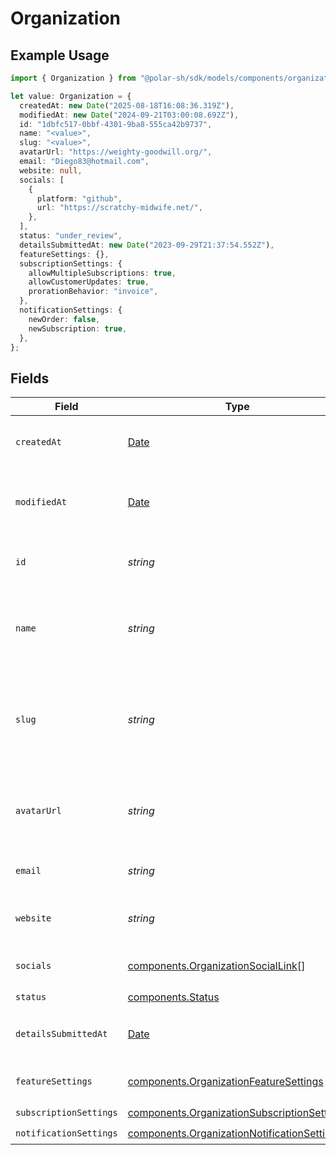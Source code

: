 # Organization

## Example Usage

```typescript
import { Organization } from "@polar-sh/sdk/models/components/organization.js";

let value: Organization = {
  createdAt: new Date("2025-08-18T16:08:36.319Z"),
  modifiedAt: new Date("2024-09-21T03:00:08.692Z"),
  id: "1dbfc517-0bbf-4301-9ba8-555ca42b9737",
  name: "<value>",
  slug: "<value>",
  avatarUrl: "https://weighty-goodwill.org/",
  email: "Diego83@hotmail.com",
  website: null,
  socials: [
    {
      platform: "github",
      url: "https://scratchy-midwife.net/",
    },
  ],
  status: "under_review",
  detailsSubmittedAt: new Date("2023-09-29T21:37:54.552Z"),
  featureSettings: {},
  subscriptionSettings: {
    allowMultipleSubscriptions: true,
    allowCustomerUpdates: true,
    prorationBehavior: "invoice",
  },
  notificationSettings: {
    newOrder: false,
    newSubscription: true,
  },
};
```

## Fields

| Field                                                                                                      | Type                                                                                                       | Required                                                                                                   | Description                                                                                                | Example                                                                                                    |
| ---------------------------------------------------------------------------------------------------------- | ---------------------------------------------------------------------------------------------------------- | ---------------------------------------------------------------------------------------------------------- | ---------------------------------------------------------------------------------------------------------- | ---------------------------------------------------------------------------------------------------------- |
| `createdAt`                                                                                                | [Date](https://developer.mozilla.org/en-US/docs/Web/JavaScript/Reference/Global_Objects/Date)              | :heavy_check_mark:                                                                                         | Creation timestamp of the object.                                                                          |                                                                                                            |
| `modifiedAt`                                                                                               | [Date](https://developer.mozilla.org/en-US/docs/Web/JavaScript/Reference/Global_Objects/Date)              | :heavy_check_mark:                                                                                         | Last modification timestamp of the object.                                                                 |                                                                                                            |
| `id`                                                                                                       | *string*                                                                                                   | :heavy_check_mark:                                                                                         | The organization ID.                                                                                       | 1dbfc517-0bbf-4301-9ba8-555ca42b9737                                                                       |
| `name`                                                                                                     | *string*                                                                                                   | :heavy_check_mark:                                                                                         | Organization name shown in checkout, customer portal, emails etc.                                          |                                                                                                            |
| `slug`                                                                                                     | *string*                                                                                                   | :heavy_check_mark:                                                                                         | Unique organization slug in checkout, customer portal and credit card statements.                          |                                                                                                            |
| `avatarUrl`                                                                                                | *string*                                                                                                   | :heavy_check_mark:                                                                                         | Avatar URL shown in checkout, customer portal, emails etc.                                                 |                                                                                                            |
| `email`                                                                                                    | *string*                                                                                                   | :heavy_check_mark:                                                                                         | Public support email.                                                                                      |                                                                                                            |
| `website`                                                                                                  | *string*                                                                                                   | :heavy_check_mark:                                                                                         | Official website of the organization.                                                                      |                                                                                                            |
| `socials`                                                                                                  | [components.OrganizationSocialLink](../../models/components/organizationsociallink.md)[]                   | :heavy_check_mark:                                                                                         | Links to social profiles.                                                                                  |                                                                                                            |
| `status`                                                                                                   | [components.Status](../../models/components/status.md)                                                     | :heavy_check_mark:                                                                                         | N/A                                                                                                        |                                                                                                            |
| `detailsSubmittedAt`                                                                                       | [Date](https://developer.mozilla.org/en-US/docs/Web/JavaScript/Reference/Global_Objects/Date)              | :heavy_check_mark:                                                                                         | When the business details were submitted.                                                                  |                                                                                                            |
| `featureSettings`                                                                                          | [components.OrganizationFeatureSettings](../../models/components/organizationfeaturesettings.md)           | :heavy_check_mark:                                                                                         | Organization feature settings                                                                              |                                                                                                            |
| `subscriptionSettings`                                                                                     | [components.OrganizationSubscriptionSettings](../../models/components/organizationsubscriptionsettings.md) | :heavy_check_mark:                                                                                         | N/A                                                                                                        |                                                                                                            |
| `notificationSettings`                                                                                     | [components.OrganizationNotificationSettings](../../models/components/organizationnotificationsettings.md) | :heavy_check_mark:                                                                                         | N/A                                                                                                        |                                                                                                            |